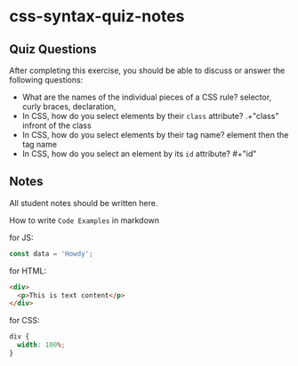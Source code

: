 # css-syntax-quiz-notes

## Quiz Questions

After completing this exercise, you should be able to discuss or answer the following questions:

- What are the names of the individual pieces of a CSS rule?
  selector, curly braces, declaration,
- In CSS, how do you select elements by their `class` attribute?
  .+"class" infront of the class
- In CSS, how do you select elements by their tag name?
  element then the tag name
- In CSS, how do you select an element by its `id` attribute?
  #+"id"

## Notes

All student notes should be written here.

How to write `Code Examples` in markdown

for JS:

```javascript
const data = 'Howdy';
```

for HTML:

```html
<div>
  <p>This is text content</p>
</div>
```

for CSS:

```css
div {
  width: 100%;
}
```
